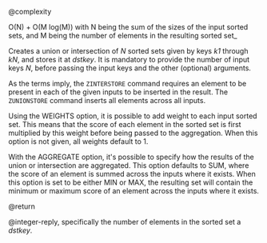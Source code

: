 @complexity

O(N) + O(M log(M)) with N being the sum of the sizes of the
input sorted sets, and M being the number of elements in the resulting sorted
set_

Creates a union or intersection of _N_ sorted sets given by keys _k1_ through _kN_, and stores it at _dstkey_. It is mandatory to provide the number of input keys _N_, before passing the input keys and the other (optional) arguments.

As the terms imply, the `ZINTERSTORE` command requires an element to be present in each of the given inputs to be inserted in the result. The `ZUNIONSTORE` command inserts all elements across all inputs.

Using the WEIGHTS option, it is possible to add weight to each input sorted set. This means that the score of each element in the sorted set is first multiplied by this weight before being passed to the aggregation. When this option is not given, all weights default to 1.

With the AGGREGATE option, it's possible to specify how the results of the union or intersection are aggregated. This option defaults to SUM, where the score of an element is summed across the inputs where it exists. When this option is set to be either MIN or MAX, the resulting set will contain the minimum or maximum score of an element across the inputs where it exists.

@return

@integer-reply, specifically the number of elements in the sorted set a
_dstkey_.



[1]: /p/redis/wiki/ReplyTypes